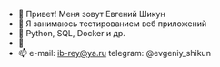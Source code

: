 - 👋 Привет! Меня зовут Евгений Шикун
- 👀 Я занимаюсь тестированием веб приложений
- 🌱  Python, SQL,  Docker  и др.
- 💞️ 
- 📫 e-mail: ib-rey@ya.ru  telegram: @evgeniy_shikun

<!---
Ib-Rey/Ib-Rey is a ✨ special ✨ repository because its `README.md` (this file) appears on your GitHub profile.
You can click the Preview link to take a look at your changes.
--->
